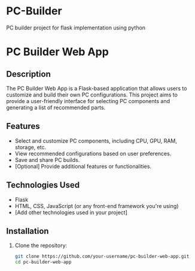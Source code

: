 # PC-Builder
PC builder project for flask implementation using python
# PC Builder Web App

## Description
The PC Builder Web App is a Flask-based application that allows users to customize and build their own PC configurations. This project aims to provide a user-friendly interface for selecting PC components and generating a list of recommended parts.

## Features
- Select and customize PC components, including CPU, GPU, RAM, storage, etc.
- View recommended configurations based on user preferences.
- Save and share PC builds.
- [Optional] Provide additional features or functionalities.

## Technologies Used
- Flask
- HTML, CSS, JavaScript (or any front-end framework you're using)
- [Add other technologies used in your project]

## Installation
1. Clone the repository:
   ```bash
   git clone https://github.com/your-username/pc-builder-web-app.git
   cd pc-builder-web-app


